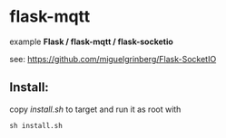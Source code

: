 # flask-mqtt
example **Flask / flask-mqtt / flask-socketio**

see: https://github.com/miguelgrinberg/Flask-SocketIO

## Install:

copy _install.sh_ to target and run it as root with
```
sh install.sh
```
